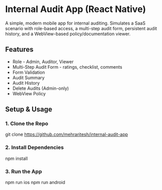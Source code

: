 # Internal Audit App (React Native)

A simple, modern mobile app for internal auditing. Simulates a SaaS scenario with role-based access, a multi-step audit form, persistent audit history, and a WebView-based policy/documentation viewer.

## Features

- Role - Admin, Auditor, Viewer
- Multi-Step Audit Form - ratings, checklist, comments
- Form Validation
- Audit Summary
- Audit History
- Delete Audits (Admin-only)
- WebView Policy

## Setup & Usage

### 1. Clone the Repo

git clone https://github.com/mehraritesh/internal-audit-app

### 2. Install Dependencies

npm install

### 3. Run the App

  npm run ios
  npm run android

